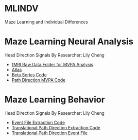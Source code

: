 # MLINDV
Maze Learning and Individual Differences

# Maze Learning Neural Analysis 
Head Direction Signals By Researcher: Lily Cheng
* [fMRI Raw Data Folder for MVPA Analysis](https://github.com/sumneets/MLINDV/blob/main/Neural_Analysis/fMRI)
* [Atlas](https://github.com/sumneets/MLINDV/blob/main/Neural_Analysis/Atlas)
* [Beta Series Code](https://github.com/sumneets/MLINDV/blob/main/Neural_Analysis/Beta_Series_Code)
* [Path Direction MVPA Code](https://github.com/sumneets/MLINDV/blob/main/Neural_Analysis/Path_Direction_MVPA_Code)

# Maze Learning Behavior
Head Direction Signals By Researcher: Lily Cheng
* [Event File Extraction Code](https://github.com/sumneets/MLINDV/blob/main/Behavior/Event_File_Extraction_Code)
* [Translational Path Direction Extraction Code](https://github.com/sumneets/MLINDV/blob/main/Behavior/Translational_Path_Direction_Extraction_Code)
* [Translational Path Direction Event File](https://github.com/sumneets/MLINDV/blob/main/Behavior/Translational_Path_Direction_Event_File)
